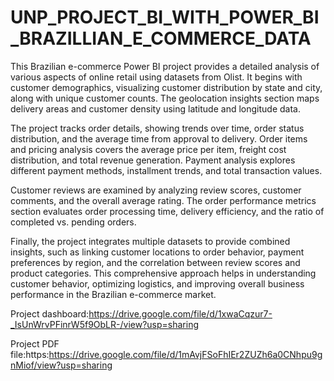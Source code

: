 # UNP_PROJECT_BI_WITH_POWER_BI_BRAZILLIAN_E_COMMERCE_DATA

This Brazilian e-commerce Power BI project provides a detailed analysis of various aspects of online retail using datasets from Olist. It begins with customer demographics, visualizing customer distribution by state and city, along with unique customer counts. The geolocation insights section maps delivery areas and customer density using latitude and longitude data.

The project tracks order details, showing trends over time, order status distribution, and the average time from approval to delivery. Order items and pricing analysis covers the average price per item, freight cost distribution, and total revenue generation. Payment analysis explores different payment methods, installment trends, and total transaction values.

Customer reviews are examined by analyzing review scores, customer comments, and the overall average rating. The order performance metrics section evaluates order processing time, delivery efficiency, and the ratio of completed vs. pending orders.

Finally, the project integrates multiple datasets to provide combined insights, such as linking customer locations to order behavior, payment preferences by region, and the correlation between review scores and product categories. This comprehensive approach helps in understanding customer behavior, optimizing logistics, and improving overall business performance in the Brazilian e-commerce market.

Project dashboard:https://drive.google.com/file/d/1xwaCqzur7-_IsUnWrvPFinrW5f9ObLR-/view?usp=sharing 

Project PDF file:https:https://drive.google.com/file/d/1mAvjFSoFhIEr2ZUZh6a0CNhpu9gnMiof/view?usp=sharing
